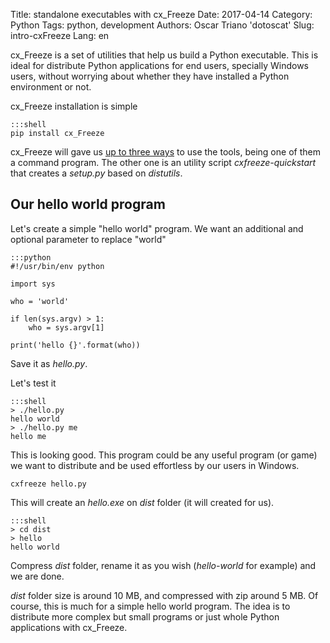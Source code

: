 Title: standalone executables with cx_Freeze
Date: 2017-04-14
Category: Python
Tags: python, development
Authors: Oscar Triano 'dotoscat'
Slug: intro-cxFreeze
Lang: en

cx_Freeze is a set of utilities that help us build a Python executable.
This is ideal for distribute Python applications for end users, specially
Windows users, without worrying about whether they have installed a Python environment or not.

cx_Freeze installation is simple

    :::shell
    pip install cx_Freeze

cx_Freeze will gave us [up to three ways](http://cx-freeze.readthedocs.io/en/latest/overview.html) to use the tools, being one of them
a command program. The other one is an utility script *cxfreeze-quickstart* that creates
a *setup.py* based on *distutils*.

## Our hello world program

Let's create a simple "hello world" program.
We want an additional and optional parameter to replace "world"

    :::python
    #!/usr/bin/env python

    import sys

    who = 'world'

    if len(sys.argv) > 1:
        who = sys.argv[1]

    print('hello {}'.format(who))

Save it as *hello.py*.

Let's test it

    :::shell
    > ./hello.py
    hello world
    > ./hello.py me
    hello me

This is looking good. This program could be any useful program (or game) we
want to distribute and be used effortless by our users in Windows.

`cxfreeze hello.py`

This will create an *hello.exe* on *dist* folder (it will created for us).

    :::shell
    > cd dist
    > hello
    hello world

Compress *dist* folder, rename it as you wish (*hello-world* for example) and we are done.

*dist* folder size is around 10 MB, and compressed with zip around 5 MB. Of course, this is much for a simple hello world program. The idea is to distribute
more complex but small programs or just whole Python applications with cx_Freeze.
